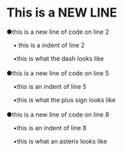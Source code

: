 # This is a  NEW LINE
&#9679;this is a new line of code on line 2<br>
<p>&nbsp;&nbsp;&nbsp;&nbsp;&#8226;  this is a indent of line 2<br> 
<p>&nbsp;&nbsp;&nbsp;&nbsp;&#8226;this is what the dash looks like<br><br>
&#9679;this is a new line of code on line 5<br>
<p>&nbsp;&nbsp;&nbsp;&nbsp;&#8226;this is an indent of line 5<br>
<p>&nbsp;&nbsp;&nbsp;&nbsp;&#8226;this is what the plus sign looks like<br><br>
&#9679;this is a new line of code on line 8<br>
<p>&nbsp;&nbsp;&nbsp;&nbsp;&#8226;this is an indent of line 8<br>
<p>&nbsp;&nbsp;&nbsp;&nbsp;&#8226;this is what an asterix looks like<br>